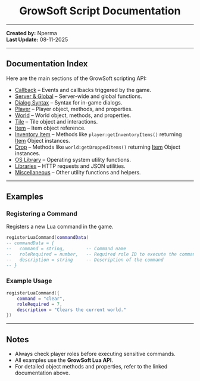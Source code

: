 
# <h1 align="center">GrowSoft Script Documentation</h1>

---

**Created by:** Nperma  
**Last Update:** 08-11-2025

---

## Documentation Index

Here are the main sections of the GrowSoft scripting API:

- [Callback](docs/callback.md) – Events and callbacks triggered by the game.  
- [Server & Global](docs/server-and-global.md) – Server-wide and global functions.  
- [Dialog Syntax](docs/dialog-syntax.md) – Syntax for in-game dialogs.  
- [Player](docs/player.md) – Player object, methods, and properties.  
- [World](docs/world.md) – World object, methods, and properties.  
- [Tile](docs/tile.md) – Tile object and interactions.  
- [Item](docs/item.md) – Item object reference.  
- [Inventory Item](docs/inventory-item.md) – Methods like `player:getInventoryItems()` returning [Item](docs/item.md) Object instances.  
- [Drop](docs/drop.md) – Methods like `world:getDroppedItems()` returning [Item](docs/item.md) Object instances.  
- [OS Library](docs/os-lib.md) – Operating system utility functions.  
- [Libraries](docs/http-and-json.md) – HTTP requests and JSON utilities.  
- [Miscellaneous](docs/miscellanous.md) – Other utility functions and helpers.  

---

## Examples

### Registering a Command

Registers a new Lua command in the game.

```lua
registerLuaCommand(commandData)
-- commandData = {
--   command = string,        -- Command name
--   roleRequired = number,   -- Required role ID to execute the command
--   description = string     -- Description of the command
-- }
````

### Example Usage

```lua
registerLuaCommand({
    command = "clear",
    roleRequired = 7,
    description = "Clears the current world."
})
```

---

## Notes

* Always check player roles before executing sensitive commands.
* All examples use the **GrowSoft Lua API**.
* For detailed object methods and properties, refer to the linked documentation above.

```
